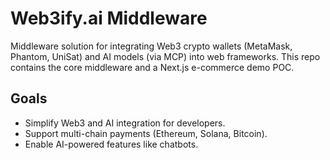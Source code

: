 # Web3ify.ai Middleware
Middleware solution for integrating Web3 crypto wallets (MetaMask, Phantom, UniSat) and AI models (via MCP) into web frameworks. This repo contains the core middleware and a Next.js e-commerce demo POC.

## Goals
- Simplify Web3 and AI integration for developers.
- Support multi-chain payments (Ethereum, Solana, Bitcoin).
- Enable AI-powered features like chatbots.
